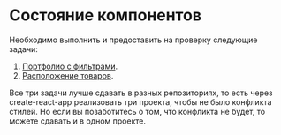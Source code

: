Состояние компонентов
===

Необходимо выполнить и предоставить на проверку следующие задачи:

1. [Портфолио с фильтрами](filter).
1. [Расположение товаров](layouts).

Все три задачи лучше сдавать в разных репозиториях, то есть через create-react-app реализовать три проекта, чтобы не
было конфликта стилей. Но если вы позаботитесь о том, что конфликта не будет, то можете сдавать и в одном проекте.

